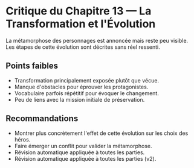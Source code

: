 # Critique du Chapitre 13 — La Transformation et l'Évolution

La métamorphose des personnages est annoncée mais reste peu visible. Les étapes de cette évolution sont décrites sans réel ressenti.

## Points faibles
- Transformation principalement exposée plutôt que vécue.
- Manque d'obstacles pour éprouver les protagonistes.
- Vocabulaire parfois répétitif pour évoquer le changement.
- Peu de liens avec la mission initiale de préservation.

## Recommandations
- Montrer plus concrètement l'effet de cette évolution sur les choix des héros.
- Faire émerger un conflit pour valider la métamorphose.
- Révision automatique appliquée à toutes les parties.
- Révision automatique appliquée à toutes les parties (v2).
